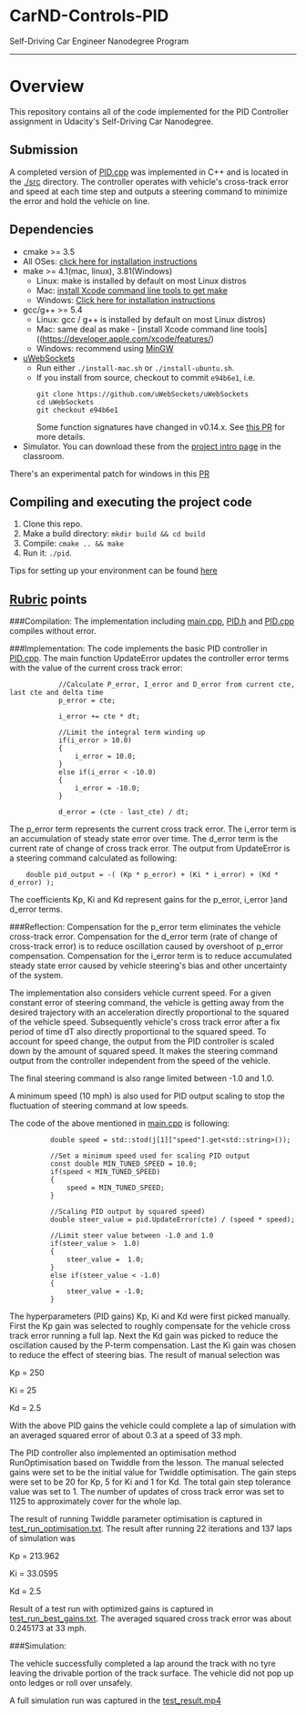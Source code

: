 # CarND-Controls-PID
Self-Driving Car Engineer Nanodegree Program

---

# Overview
This repository contains all of the code implemented for the PID Controller assignment in Udacity's Self-Driving Car Nanodegree.

## Submission
A completed version of [PID.cpp](./src/PID.cpp) was implemented in C++ and is located in the [./src](./src/) directory. The controller operates with vehicle's cross-track error and speed at each time step and outputs a steering command to minimize the error and hold the vehicle on line. 

## Dependencies

* cmake >= 3.5
 * All OSes: [click here for installation instructions](https://cmake.org/install/)
* make >= 4.1(mac, linux), 3.81(Windows)
  * Linux: make is installed by default on most Linux distros
  * Mac: [install Xcode command line tools to get make](https://developer.apple.com/xcode/features/)
  * Windows: [Click here for installation instructions](http://gnuwin32.sourceforge.net/packages/make.htm)
* gcc/g++ >= 5.4
  * Linux: gcc / g++ is installed by default on most Linux distros)
  * Mac: same deal as make - [install Xcode command line tools]((https://developer.apple.com/xcode/features/)
  * Windows: recommend using [MinGW](http://www.mingw.org/)
* [uWebSockets](https://github.com/uWebSockets/uWebSockets)
  * Run either `./install-mac.sh` or `./install-ubuntu.sh`.
  * If you install from source, checkout to commit `e94b6e1`, i.e.
    ```
    git clone https://github.com/uWebSockets/uWebSockets 
    cd uWebSockets
    git checkout e94b6e1
    ```
    Some function signatures have changed in v0.14.x. See [this PR](https://github.com/udacity/CarND-MPC-Project/pull/3) for more details.
* Simulator. You can download these from the [project intro page](https://github.com/udacity/self-driving-car-sim/releases) in the classroom.

There's an experimental patch for windows in this [PR](https://github.com/udacity/CarND-PID-Control-Project/pull/3)

## Compiling and executing the project code

1. Clone this repo.
2. Make a build directory: `mkdir build && cd build`
3. Compile: `cmake .. && make`
4. Run it: `./pid`. 

Tips for setting up your environment can be found [here](https://classroom.udacity.com/nanodegrees/nd013/parts/40f38239-66b6-46ec-ae68-03afd8a601c8/modules/0949fca6-b379-42af-a919-ee50aa304e6a/lessons/f758c44c-5e40-4e01-93b5-1a82aa4e044f/concepts/23d376c7-0195-4276-bdf0-e02f1f3c665d)

## [Rubric](https://review.udacity.com/#!/rubrics/824/view) points

###Compilation: 
The implementation including [main.cpp](./src/main.cpp), [PID.h](./src/PID.h) and [PID.cpp](./src/PID.cpp) compiles without error.

###Implementation: 
The code implements the basic PID controller in [PID.cpp](./src/PID.cpp). The main function UpdateError updates the controller error terms with the value of the current cross track error:

```
            //Calculate P_error, I_error and D_error from current cte, last cte and delta time
            p_error = cte;

            i_error += cte * dt;

            //Limit the integral term winding up
            if(i_error > 10.0)
            {
                i_error = 10.0;
            }
            else if(i_error < -10.0)
            {
                i_error = -10.0;
            }

            d_error = (cte - last_cte) / dt;
```
The p_error term represents the current cross track error.
The i_error term is an accumulation of steady state error over time.
The d_error term is the current rate of change of cross track error.
The output from UpdateError is a steering command calculated as following:

```
    double pid_output = -( (Kp * p_error) + (Ki * i_error) + (Kd * d_error) );
```
The coefficients Kp, Ki and Kd represent gains for the p_error, i_error )and d_error terms.

###Reflection: 
Compensation for the p_error term eliminates the vehicle cross-track error. Compensation for the d_error term (rate of change of cross-track error) is to reduce oscillation caused by overshoot of p_error compensation. Compensation for the i_error term is to reduce accumulated steady state error caused by vehicle steering's bias and other uncertainty of the system.

The implementation also considers vehicle current speed. For a given constant error of steering command, the vehicle is getting away from the desired trajectory with an acceleration directly proportional to the squared of the vehicle speed. Subsequently vehicle's cross track error after a fix period of time dT also directly proportional to the squared speed. To account for speed change, the output from the PID controller is scaled down by the amount of squared speed. It makes the steering command output from the controller independent from the speed of the vehicle. 

The final steering command is also range limited between -1.0 and 1.0. 

A minimum speed (10 mph) is also used for PID output scaling to stop the fluctuation of steering command at low speeds.

The code of the above mentioned in [main.cpp](./src/main.cpp) is following:
```
          double speed = std::stod(j[1]["speed"].get<std::string>());

          //Set a minimum speed used for scaling PID output
          const double MIN_TUNED_SPEED = 10.0;
          if(speed < MIN_TUNED_SPEED)
          {
              speed = MIN_TUNED_SPEED;
          }

          //Scaling PID output by squared speed)
          double steer_value = pid.UpdateError(cte) / (speed * speed);

          //Limit steer value between -1.0 and 1.0
          if(steer_value >  1.0)
          {
              steer_value =  1.0;
          }
          else if(steer_value < -1.0)
          {
              steer_value = -1.0;
          }

```
The hyperparameters (PID gains) Kp, Ki and Kd were first picked manually.
First the Kp gain was selected to roughly compensate for the vehicle cross track error running a full lap.
Next the Kd gain was picked to reduce the oscillation caused by the P-term compensation.
Last the Ki gain was chosen to reduce the effect of steering bias.
The result of manual selection was 

Kp = 250 

Ki = 25 

Kd = 2.5 

With the above PID gains the vehicle could complete a lap of simulation with an averaged squared error of about 0.3 at a speed of 33 mph.

The PID controller also implemented an optimisation method RunOptimisation based on Twiddle from the lesson. The manual selected gains were set to be the initial value for Twiddle optimisation. The gain steps were set to be 20 for Kp, 5 for Ki and 1 for Kd. The total gain step tolerance value was set to 1. The number of updates of cross track error was set to 1125 to approximately cover for the whole lap.

The result of running Twiddle parameter optimisation is captured in [test_run_optimisation.txt](./results/test_run_optimisation.txt). The result after running 22 iterations and 137 laps of simulation was 

Kp = 213.962

Ki = 33.0595

Kd = 2.5

Result of a test run with optimized gains is captured in [test_run_best_gains.txt](./results/test_run_best_gains.txt). The averaged squared cross track error was about 0.245173 at 33 mph.

###Simulation:

The vehicle successfully completed a lap around the track with no tyre leaving the drivable portion of the track surface. The vehicle did not pop up onto ledges or roll over unsafely.

A full simulation run was captured in the [test_result.mp4](./results/test_result.mp4)






